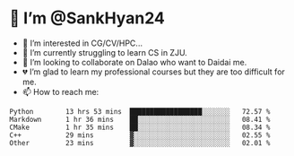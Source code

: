 # 👋 I’m @SankHyan24

- 👀 I’m interested in CG/CV/HPC...
- 🌱 I’m currently struggling to learn CS in ZJU.
- 💞️ I’m looking to collaborate on Dalao who want to Daidai me.
- 💔 I’m glad to learn my professional courses but they are too difficult for me.
- 📫 How to reach me:


<!---
SankHyan24/SankHyan24 is a ✨ special ✨ repository because its `README.md` (this file) appears on your GitHub profile.
You can click the Preview link to take a look at your changes.
--->
<!--START_SECTION:waka-->

```text
Python        13 hrs 53 mins  ██████████████████░░░░░░░   72.57 %
Markdown      1 hr 36 mins    ██░░░░░░░░░░░░░░░░░░░░░░░   08.41 %
CMake         1 hr 35 mins    ██░░░░░░░░░░░░░░░░░░░░░░░   08.34 %
C++           29 mins         ▓░░░░░░░░░░░░░░░░░░░░░░░░   02.55 %
Other         23 mins         ▓░░░░░░░░░░░░░░░░░░░░░░░░   02.01 %
```

<!--END_SECTION:waka-->
